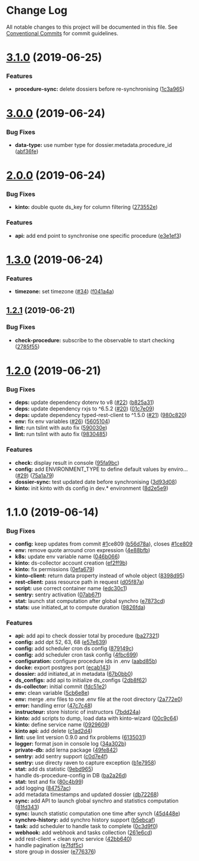 # Change Log

All notable changes to this project will be documented in this file.
See [Conventional Commits](https://conventionalcommits.org) for commit guidelines.

# [3.1.0](https://github.com/SocialGouv/ds-aggregator/compare/v3.0.0...v3.1.0) (2019-06-25)


### Features

* **procedure-sync:** delete dossiers before re-synchronising ([1c3a965](https://github.com/SocialGouv/ds-aggregator/commit/1c3a965))





# [3.0.0](https://github.com/SocialGouv/ds-aggregator/compare/v2.0.0...v3.0.0) (2019-06-24)


### Bug Fixes

* **data-type:** use number type for dossier.metadata.procedure_id ([abf36fe](https://github.com/SocialGouv/ds-aggregator/commit/abf36fe))





# [2.0.0](https://github.com/SocialGouv/ds-aggregator/compare/v1.3.0...v2.0.0) (2019-06-24)


### Bug Fixes

* **kinto:** double quote ds_key for column filtering ([273552e](https://github.com/SocialGouv/ds-aggregator/commit/273552e))


### Features

* **api:** add end point to synchronise one specific procedure ([e3e1ef3](https://github.com/SocialGouv/ds-aggregator/commit/e3e1ef3))





# [1.3.0](https://github.com/SocialGouv/ds-aggregator/compare/v1.2.1...v1.3.0) (2019-06-24)


### Features

* **timezone:** set timezone ([#34](https://github.com/SocialGouv/ds-aggregator/issues/34)) ([f041a4a](https://github.com/SocialGouv/ds-aggregator/commit/f041a4a))





## [1.2.1](https://github.com/SocialGouv/ds-aggregator/compare/v1.2.0...v1.2.1) (2019-06-21)


### Bug Fixes

* **check-procedure:** subscribe to the observable to start checking ([2785f55](https://github.com/SocialGouv/ds-aggregator/commit/2785f55))





# [1.2.0](https://github.com/SocialGouv/ds-aggregator/compare/v1.1.0...v1.2.0) (2019-06-21)


### Bug Fixes

* **deps:** update dependency dotenv to v8 ([#22](https://github.com/SocialGouv/ds-aggregator/issues/22)) ([b825a31](https://github.com/SocialGouv/ds-aggregator/commit/b825a31))
* **deps:** update dependency rxjs to ^6.5.2 ([#20](https://github.com/SocialGouv/ds-aggregator/issues/20)) ([01c7e09](https://github.com/SocialGouv/ds-aggregator/commit/01c7e09))
* **deps:** update dependency typed-rest-client to ^1.5.0 ([#21](https://github.com/SocialGouv/ds-aggregator/issues/21)) ([980c820](https://github.com/SocialGouv/ds-aggregator/commit/980c820))
* **env:** fix env variables ([#26](https://github.com/SocialGouv/ds-aggregator/issues/26)) ([5605104](https://github.com/SocialGouv/ds-aggregator/commit/5605104))
* **lint:** run tslint with auto fix ([590030e](https://github.com/SocialGouv/ds-aggregator/commit/590030e))
* **lint:** run tslint with auto fix ([9830485](https://github.com/SocialGouv/ds-aggregator/commit/9830485))


### Features

* **check:** display result in console ([95fa9bc](https://github.com/SocialGouv/ds-aggregator/commit/95fa9bc))
* **config:** add ENVIRONMENT_TYPE to define default values by enviro… ([#29](https://github.com/SocialGouv/ds-aggregator/issues/29)) ([75a1a79](https://github.com/SocialGouv/ds-aggregator/commit/75a1a79))
* **dossier-sync:** test updated date before synchronising ([3d93d08](https://github.com/SocialGouv/ds-aggregator/commit/3d93d08))
* **kinto:** init kinto with ds config in dev.* environment ([8d2e5e9](https://github.com/SocialGouv/ds-aggregator/commit/8d2e5e9))





# 1.1.0 (2019-06-14)


### Bug Fixes

* **config:** keep updates from commit [#1](https://github.com/SocialGouv/ds-aggregator/issues/1)ce809 ([b56d78a](https://github.com/SocialGouv/ds-aggregator/commit/b56d78a)), closes [#1ce809](https://github.com/SocialGouv/ds-aggregator/issues/1ce809)
* **env:** remove quote arround cron expression ([4e88bfb](https://github.com/SocialGouv/ds-aggregator/commit/4e88bfb))
* **k8s:** update env variable name ([046b066](https://github.com/SocialGouv/ds-aggregator/commit/046b066))
* **kinto:** ds-collector account creation ([ef2ff9b](https://github.com/SocialGouv/ds-aggregator/commit/ef2ff9b))
* **kinto:** fix permissions ([0efa679](https://github.com/SocialGouv/ds-aggregator/commit/0efa679))
* **kinto-client:** return data property instead of whole object ([8398d95](https://github.com/SocialGouv/ds-aggregator/commit/8398d95))
* **rest-client:** pass resource path in request ([d05f87a](https://github.com/SocialGouv/ds-aggregator/commit/d05f87a))
* **script:** use correct container name ([edc30c1](https://github.com/SocialGouv/ds-aggregator/commit/edc30c1))
* **sentry:** sentry activation ([07ab67f](https://github.com/SocialGouv/ds-aggregator/commit/07ab67f))
* **stat:** launch stat computation after global synchro ([e7873cd](https://github.com/SocialGouv/ds-aggregator/commit/e7873cd))
* **stats:** use initiated_at to compute duration ([9826fda](https://github.com/SocialGouv/ds-aggregator/commit/9826fda))


### Features

* **api:** add api to check dossier total by procedure ([ba27321](https://github.com/SocialGouv/ds-aggregator/commit/ba27321))
* **config:** add dpt 52, 63, 68 ([e57e639](https://github.com/SocialGouv/ds-aggregator/commit/e57e639))
* **config:** add scheduler cron ds config ([879149c](https://github.com/SocialGouv/ds-aggregator/commit/879149c))
* **config:** add scheduler cron task config ([4fbc699](https://github.com/SocialGouv/ds-aggregator/commit/4fbc699))
* **configuration:** configure procedure ids in .env ([aabd85b](https://github.com/SocialGouv/ds-aggregator/commit/aabd85b))
* **docke:** export postgres port ([ecab143](https://github.com/SocialGouv/ds-aggregator/commit/ecab143))
* **dossier:** add initiated_at in metadata ([67b0bb0](https://github.com/SocialGouv/ds-aggregator/commit/67b0bb0))
* **ds_configs:** add api to initialize ds_configs ([2db8f62](https://github.com/SocialGouv/ds-aggregator/commit/2db8f62))
* **ds-collector:** initial commit ([fdc51e2](https://github.com/SocialGouv/ds-aggregator/commit/fdc51e2))
* **env:** clean variable ([5cb6e8e](https://github.com/SocialGouv/ds-aggregator/commit/5cb6e8e))
* **env:** merge .env files to one .env file at the root directory ([2a772e0](https://github.com/SocialGouv/ds-aggregator/commit/2a772e0))
* **error:** handling error ([47c7c48](https://github.com/SocialGouv/ds-aggregator/commit/47c7c48))
* **instructeur:** store historic of instructors ([7bdd24a](https://github.com/SocialGouv/ds-aggregator/commit/7bdd24a))
* **kinto:** add scripts to dump, load data with kinto-wizard ([00c9c64](https://github.com/SocialGouv/ds-aggregator/commit/00c9c64))
* **kinto:** define service name ([0929609](https://github.com/SocialGouv/ds-aggregator/commit/0929609))
* **kinto api:** add delete ([c1ad2d4](https://github.com/SocialGouv/ds-aggregator/commit/c1ad2d4))
* **lint:** use lint version 0.9.0 and fix problems ([6135031](https://github.com/SocialGouv/ds-aggregator/commit/6135031))
* **logger:** format json in console log ([34a302b](https://github.com/SocialGouv/ds-aggregator/commit/34a302b))
* **private-db:** add lerna package ([49fe842](https://github.com/SocialGouv/ds-aggregator/commit/49fe842))
* **sentry:** add sentry support ([c0d7e4f](https://github.com/SocialGouv/ds-aggregator/commit/c0d7e4f))
* **sentry:** use directy raven to capture exception ([b1e7958](https://github.com/SocialGouv/ds-aggregator/commit/b1e7958))
* **stat:** add ds statistic ([9ebd965](https://github.com/SocialGouv/ds-aggregator/commit/9ebd965))
* handle ds-procedure-config in DB ([ba2a26d](https://github.com/SocialGouv/ds-aggregator/commit/ba2a26d))
* **stat:** test and fix ([80c4b99](https://github.com/SocialGouv/ds-aggregator/commit/80c4b99))
* add logging ([84757ac](https://github.com/SocialGouv/ds-aggregator/commit/84757ac))
* add metadata timestamps and updated dossier ([db72268](https://github.com/SocialGouv/ds-aggregator/commit/db72268))
* **sync:** add API to launch global synchro and statistics computation ([81fd343](https://github.com/SocialGouv/ds-aggregator/commit/81fd343))
* **sync:** launch statistic computation one time after synch ([45d448e](https://github.com/SocialGouv/ds-aggregator/commit/45d448e))
* **synchro-history:** add synchro history support ([b5ebcaf](https://github.com/SocialGouv/ds-aggregator/commit/b5ebcaf))
* **task:** add scheduler to handle task to complete ([0c3d9f0](https://github.com/SocialGouv/ds-aggregator/commit/0c3d9f0))
* **webhook:** add webhook and tasks collection ([261e6cd](https://github.com/SocialGouv/ds-aggregator/commit/261e6cd))
* add rest-client + clean sync service ([42bb640](https://github.com/SocialGouv/ds-aggregator/commit/42bb640))
* handle pagination ([e7fdf5c](https://github.com/SocialGouv/ds-aggregator/commit/e7fdf5c))
* store group in dossier ([e776376](https://github.com/SocialGouv/ds-aggregator/commit/e776376))
